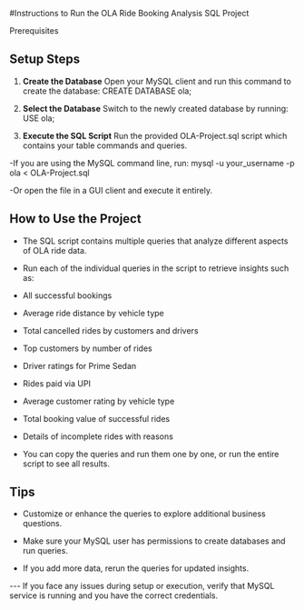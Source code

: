 #Instructions to Run the OLA Ride Booking Analysis SQL Project

Prerequisites

## Setup Steps

1. **Create the Database**
Open your MySQL client and run this command to create the database:
CREATE DATABASE ola;

2. **Select the Database**
Switch to the newly created database by running:
USE ola;

3. **Execute the SQL Script**
Run the provided OLA-Project.sql script which contains your table commands and queries.

-If you are using the MySQL command line, run:
mysql -u your_username -p ola < OLA-Project.sql

-Or open the file in a GUI client and execute it entirely.

## How to Use the Project

- The SQL script contains multiple queries that analyze different aspects of OLA ride data.

- Run each of the individual queries in the script to retrieve insights such as:

- All successful bookings

- Average ride distance by vehicle type

- Total cancelled rides by customers and drivers

- Top customers by number of rides

- Driver ratings for Prime Sedan

- Rides paid via UPI

- Average customer rating by vehicle type

- Total booking value of successful rides

- Details of incomplete rides with reasons

- You can copy the queries and run them one by one, or run the entire script to see all results.

## Tips

- Customize or enhance the queries to explore additional business questions.

- Make sure your MySQL user has permissions to create databases and run queries.

- If you add more data, rerun the queries for updated insights.

--- If you face any issues during setup or execution, verify that MySQL service is running and you have the correct credentials.
